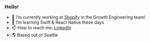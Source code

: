 ### Hello!

- 🔭 I’m currently working at [Shopify](https://www.shopify.com/) in the Growth Engineering team!
- 🌱 I’m learning Swift & React Native these days 
- 📫 How to reach me: [LinkedIn](https://www.linkedin.com/in/merwan-rodriguez/)
- 🌎 Based out of Seattle


